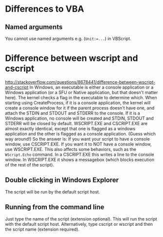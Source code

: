 # Differences to VBA
## Named arguments
You cannot use named arguments e.g. (`Unit:=...`) in VBScript.

# Difference between wscript and cscript
http://stackoverflow.com/questions/8678441/difference-between-wscript-and-cscript
In Windows, an executable is either a console application or a Windows application (or a SFU or Native application, but that doesn't matter here).
The kernel checks a flag in the executable to determine which.
When starting using CreateProcess, if it is a console application, the kernel will create a console window for it if the parent process doesn't have one, and attach the STDIN and STDOUT and STDERR to the console.
If it is a Windows application, no console will be created and STDIN, STDOUT and STDERR will be closed by default.
WSCRIPT.EXE and CSCRIPT.EXE are almost exactly identical, except that one is flagged as a windows application and the other is flagged as a console application. (Guess which way around!)
So the answer is: If you want your script to have a console window, use CSCRIPT.EXE. If you want it to NOT have a console window, use WSCRIPT.EXE.
This also affects some behaviors, such as the `WScript.Echo` command. In a CSCRIPT.EXE this writes a line to the console window. In WSCRIPT.EXE it shows a messagebox (which blocks execution of the rest of the script).
## Double clicking in Windows Explorer
The script will be run by the default script host.
## Running from the command line
Just type the name of the script (extension optional). This will run the script with the default script host.
Alternatively, type cscript or wscript and then the script name (extension required).


